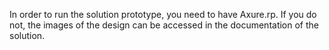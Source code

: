 In order to run the solution prototype, you need to have Axure.rp. If you do not, the images of the design can be accessed in the documentation of the solution.
